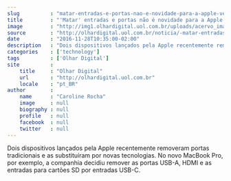 ```yaml
---
slug          : "matar-entradas-e-portas-nao-e-novidade-para-a-apple-veja-mais-3-casos"
title         : "'Matar' entradas e portas não é novidade para a Apple: veja mais 3 casos"
image         : "http://img1.olhardigital.uol.com.br/uploads/acervo_imagens/2016/09/20160912121729_660_420.jpg"
source        : "http://olhardigital.uol.com.br/noticia/-matar-entradas-e-portas-nao-e-novidade-para-a-apple-veja-mais-3-casos/64222"
date          : "2016-11-28T10:35:00-02:00"
description   : "Dois dispositivos lançados pela Apple recentemente removeram portas tradicionais e as substituíram por novas tecnologias. No novo MacBook Pro, por exemplo, a companhia decidiu remover as portas USB-A, HDMI e as entradas para cartões SD por entradas USB-C."
categories    : ['technology']
tags          : ['Olhar Digital']
site          :
    title     : "Olhar Digital"
    url       : "http://olhardigital.uol.com.br"
    locale    : "pt_BR"
author        :
    name      : "Caroline Rocha"
    image     : null
    biography : null
    profile   : null
    facebook  : null
    twitter   : null
---
```


Dois dispositivos lançados pela Apple recentemente removeram portas tradicionais e as substituíram por novas tecnologias. No novo MacBook Pro, por exemplo, a companhia decidiu remover as portas USB-A, HDMI e as entradas para cartões SD por entradas USB-C.
